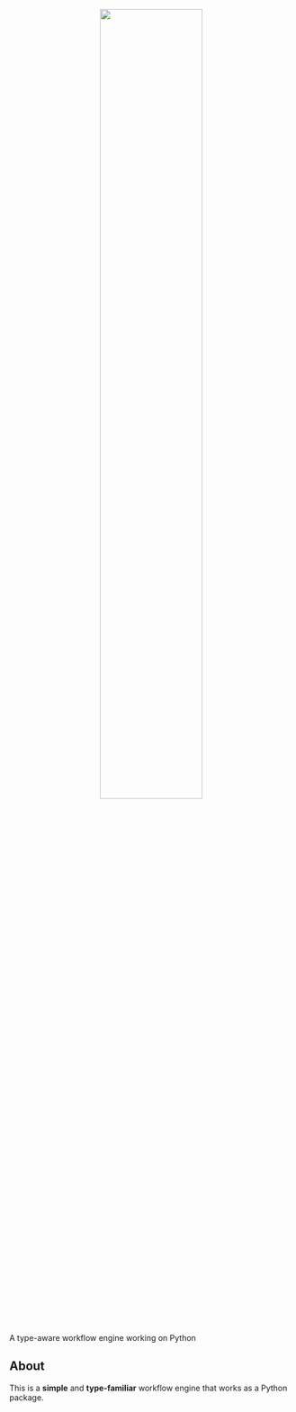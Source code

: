 <p align="center">
  <img src="assets/img/logo.png?raw=true" width="60%">
</p>

A type-aware workflow engine working on Python


## About

This is a **simple** and **type-familiar** workflow engine that works as a Python package.
